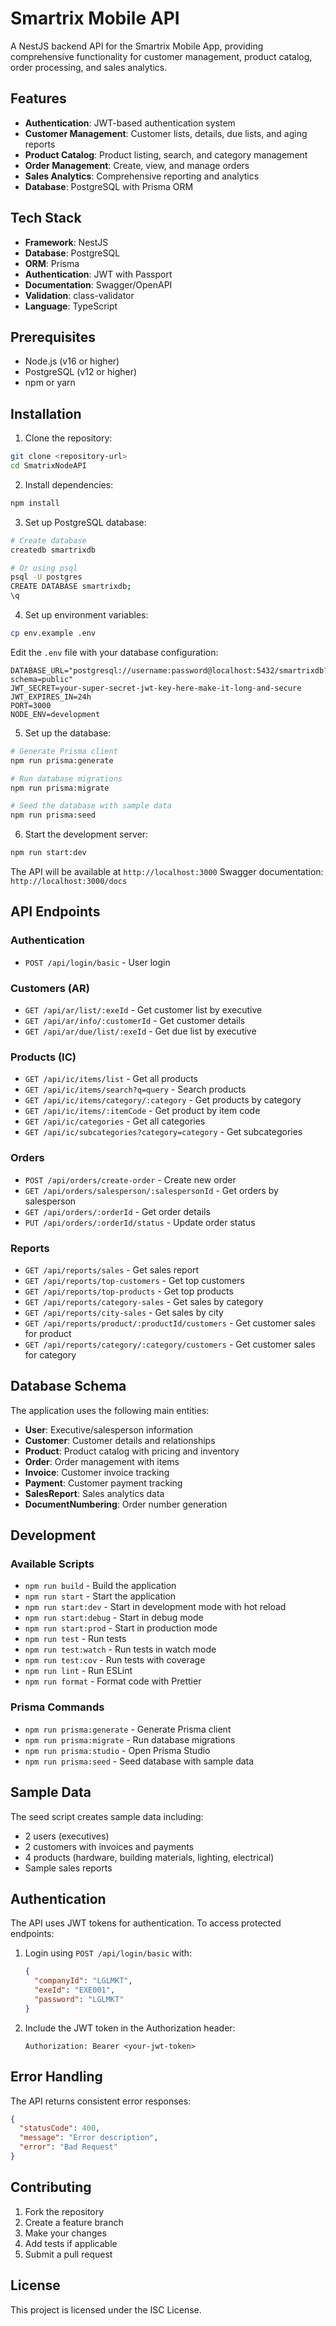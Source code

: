 # Smartrix Mobile API

A NestJS backend API for the Smartrix Mobile App, providing comprehensive functionality for customer management, product catalog, order processing, and sales analytics.

## Features

- **Authentication**: JWT-based authentication system
- **Customer Management**: Customer lists, details, due lists, and aging reports
- **Product Catalog**: Product listing, search, and category management
- **Order Management**: Create, view, and manage orders
- **Sales Analytics**: Comprehensive reporting and analytics
- **Database**: PostgreSQL with Prisma ORM

## Tech Stack

- **Framework**: NestJS
- **Database**: PostgreSQL
- **ORM**: Prisma
- **Authentication**: JWT with Passport
- **Documentation**: Swagger/OpenAPI
- **Validation**: class-validator
- **Language**: TypeScript

## Prerequisites

- Node.js (v16 or higher)
- PostgreSQL (v12 or higher)
- npm or yarn

## Installation

1. Clone the repository:
```bash
git clone <repository-url>
cd SmatrixNodeAPI
```

2. Install dependencies:
```bash
npm install
```

3. Set up PostgreSQL database:
```bash
# Create database
createdb smartrixdb

# Or using psql
psql -U postgres
CREATE DATABASE smartrixdb;
\q
```

4. Set up environment variables:
```bash
cp env.example .env
```

Edit the `.env` file with your database configuration:
```env
DATABASE_URL="postgresql://username:password@localhost:5432/smartrixdb?schema=public"
JWT_SECRET=your-super-secret-jwt-key-here-make-it-long-and-secure
JWT_EXPIRES_IN=24h
PORT=3000
NODE_ENV=development
```

5. Set up the database:
```bash
# Generate Prisma client
npm run prisma:generate

# Run database migrations
npm run prisma:migrate

# Seed the database with sample data
npm run prisma:seed
```

6. Start the development server:
```bash
npm run start:dev
```

The API will be available at `http://localhost:3000`
Swagger documentation: `http://localhost:3000/docs`

## API Endpoints

### Authentication
- `POST /api/login/basic` - User login

### Customers (AR)
- `GET /api/ar/list/:exeId` - Get customer list by executive
- `GET /api/ar/info/:customerId` - Get customer details
- `GET /api/ar/due/list/:exeId` - Get due list by executive

### Products (IC)
- `GET /api/ic/items/list` - Get all products
- `GET /api/ic/items/search?q=query` - Search products
- `GET /api/ic/items/category/:category` - Get products by category
- `GET /api/ic/items/:itemCode` - Get product by item code
- `GET /api/ic/categories` - Get all categories
- `GET /api/ic/subcategories?category=category` - Get subcategories

### Orders
- `POST /api/orders/create-order` - Create new order
- `GET /api/orders/salesperson/:salespersonId` - Get orders by salesperson
- `GET /api/orders/:orderId` - Get order details
- `PUT /api/orders/:orderId/status` - Update order status

### Reports
- `GET /api/reports/sales` - Get sales report
- `GET /api/reports/top-customers` - Get top customers
- `GET /api/reports/top-products` - Get top products
- `GET /api/reports/category-sales` - Get sales by category
- `GET /api/reports/city-sales` - Get sales by city
- `GET /api/reports/product/:productId/customers` - Get customer sales for product
- `GET /api/reports/category/:category/customers` - Get customer sales for category

## Database Schema

The application uses the following main entities:

- **User**: Executive/salesperson information
- **Customer**: Customer details and relationships
- **Product**: Product catalog with pricing and inventory
- **Order**: Order management with items
- **Invoice**: Customer invoice tracking
- **Payment**: Customer payment tracking
- **SalesReport**: Sales analytics data
- **DocumentNumbering**: Order number generation

## Development

### Available Scripts

- `npm run build` - Build the application
- `npm run start` - Start the application
- `npm run start:dev` - Start in development mode with hot reload
- `npm run start:debug` - Start in debug mode
- `npm run start:prod` - Start in production mode
- `npm run test` - Run tests
- `npm run test:watch` - Run tests in watch mode
- `npm run test:cov` - Run tests with coverage
- `npm run lint` - Run ESLint
- `npm run format` - Format code with Prettier

### Prisma Commands

- `npm run prisma:generate` - Generate Prisma client
- `npm run prisma:migrate` - Run database migrations
- `npm run prisma:studio` - Open Prisma Studio
- `npm run prisma:seed` - Seed database with sample data

## Sample Data

The seed script creates sample data including:
- 2 users (executives)
- 2 customers with invoices and payments
- 4 products (hardware, building materials, lighting, electrical)
- Sample sales reports

## Authentication

The API uses JWT tokens for authentication. To access protected endpoints:

1. Login using `POST /api/login/basic` with:
   ```json
   {
     "companyId": "LGLMKT",
     "exeId": "EXE001",
     "password": "LGLMKT"
   }
   ```
2. Include the JWT token in the Authorization header:
   ```
   Authorization: Bearer <your-jwt-token>
   ```

## Error Handling

The API returns consistent error responses:

```json
{
  "statusCode": 400,
  "message": "Error description",
  "error": "Bad Request"
}
```

## Contributing

1. Fork the repository
2. Create a feature branch
3. Make your changes
4. Add tests if applicable
5. Submit a pull request

## License

This project is licensed under the ISC License. 